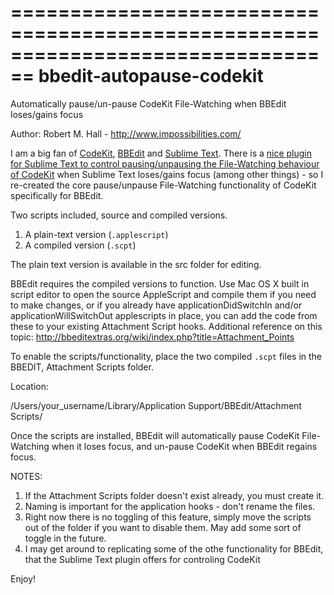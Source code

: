 ================================================================================
bbedit-autopause-codekit
================================================================================
Automatically pause/un-pause CodeKit File-Watching when BBEdit loses/gains focus

Author: Robert M. Hall - http://www.impossibilities.com/

I am a big fan of [CodeKit](https://incident57.com/codekit/), [BBEdit](http://www.barebones.com/products/bbedit/) and [Sublime Text](http://www.sublimetext.com). There is a [nice plugin for Sublime Text to control pausing/unpausing the File-Watching behaviour of CodeKit](https://github.com/subhaze/sublime_codekit) when Sublime Text loses/gains focus (among other things) - so I re-created the core pause/unpause File-Watching functionality of CodeKit specifically for BBEdit.

Two scripts included, source and compiled versions.

1. A plain-text version (``.applescript``)
2. A compiled version (``.scpt``)

The plain text version is available in the src folder for editing.

BBEdit requires the compiled versions to function. Use Mac OS X built in script editor to open the source AppleScript and compile them if you need to make changes, or if you already have applicationDidSwitchIn and/or applicationWillSwitchOut applescripts in place, you can add the code from these to your existing Attachment Script hooks. Additional reference on this topic: http://bbeditextras.org/wiki/index.php?title=Attachment_Points

To enable the scripts/functionality, place the two compiled ``.scpt`` files in the BBEDIT, Attachment Scripts folder.

Location:

/Users/your_username/Library/Application Support/BBEdit/Attachment Scripts/

Once the scripts are installed, BBEdit will automatically pause CodeKit File-Watching when it loses focus, and un-pause CodeKit when BBEdit regains focus.

NOTES:

1. If the Attachment Scripts folder doesn't exist already, you must create it. 
2. Naming is important for the application hooks - don't rename the files.
3. Right now there is no toggling of this feature, simply move the scripts out of the folder if you want to disable them. May add some sort of toggle in the future.
4. I may get around to replicating some of the othe functionality for BBEdit, that the Sublime Text plugin offers for controling CodeKit

Enjoy!
